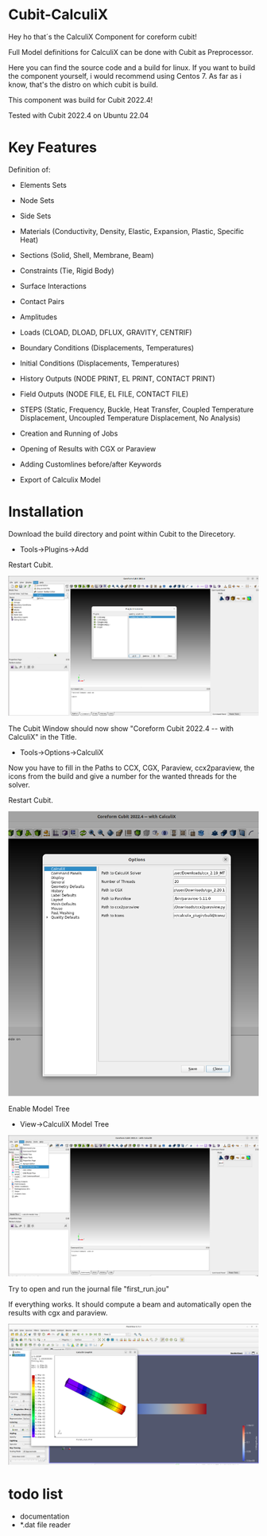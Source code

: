 # Cubit-CalculiX
Hey ho that´s the CalculiX Component for coreform cubit!

Full Model definitions for CalculiX can be done with Cubit as Preprocessor.

Here you can find the source code and a build for linux.
If you want to build the component yourself, i would recommend using Centos 7.
As far as i know, that's the distro on which cubit is build.

This component was build for Cubit 2022.4! 

Tested with Cubit 2022.4 on Ubuntu 22.04

# Key Features
Definition of:
- Elements Sets
- Node Sets
- Side Sets
- Materials (Conductivity, Density, Elastic, Expansion, Plastic, Specific Heat)
- Sections (Solid, Shell, Membrane, Beam)
- Constraints (Tie, Rigid Body)
- Surface Interactions
- Contact Pairs
- Amplitudes
- Loads (CLOAD, DLOAD, DFLUX, GRAVITY, CENTRIF)
- Boundary Conditions (Displacements, Temperatures)
- Initial Conditions (Displacements, Temperatures)
- History Outputs (NODE PRINT, EL PRINT, CONTACT PRINT)
- Field Outputs (NODE FILE, EL FILE, CONTACT FILE)
- STEPS (Static, Frequency, Buckle, Heat Transfer, Coupled Temperature Displacement, Uncoupled Temperature Displacement, No Analysis)
- Creation and Running of Jobs
- Opening of Results with CGX or Paraview
- Adding Customlines before/after Keywords

- Export of Calculix Model

# Installation

Download the build directory and point within Cubit to the Direcetory.

- Tools->Plugins->Add

Restart Cubit.

![Alt text](/doc/Setup_00.png?raw=true "Add Component")

The Cubit Window should now show "Coreform Cubit 2022.4 -- with CalculiX" in the Title.

- Tools->Options->CalculiX

Now you have to fill in the Paths to CCX, CGX, Paraview, ccx2paraview, the icons from the build and give a number for the wanted threads for the solver.

Restart Cubit.

![Alt text](/doc/Setup_01.png?raw=true "Setup Options")

Enable Model Tree

- View->CalculiX Model Tree

![Alt text](/doc/Setup_02.png?raw=true "Show Model Tree")

Try to open and run the journal file "first_run.jou"

If everything works. It should compute a beam and automatically open the results with cgx and paraview.

![Alt text](/doc/Setup_03.png?raw=true "After First Run")

# todo list
- documentation
- *.dat file reader
